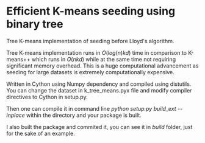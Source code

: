 # Efficient K-means seeding using binary tree

Tree K-means implementation of seeding before Lloyd's algorithm.

Tree K-means implementation runs in $O(log(n)kd)$ time in comparison to K-means++ which runs in $O(nkd)$ while at the same time not requiring significant memory overhead. This is a huge computational advancement as seeding for large datasets is extremely computationally expensive.

Written in Cython using Numpy dependency and compiled using distutils. You can change the dataset in k_tree_means.pyx file and modify compiler directives to Cython in setup.py.

Then one can compile it in command line *python setup.py build_ext --inplace* within the directory and your package is built.

I also built the package and commited it, you can see it in *build* folder, just for the sake of an example.
